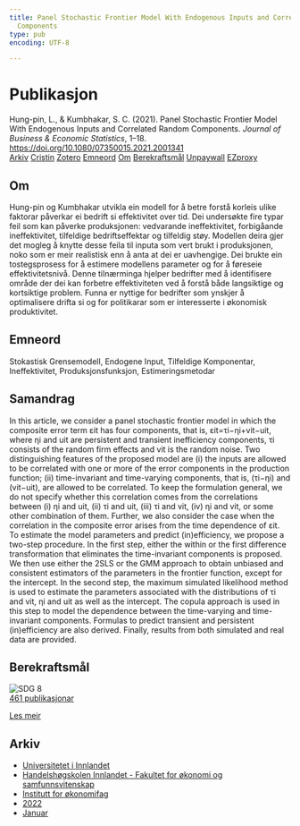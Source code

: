 ```yaml
---
title: Panel Stochastic Frontier Model With Endogenous Inputs and Correlated Random
  Components
type: pub
encoding: UTF-8

---
```

<h1>Publikasjon</h1>
<article id="csl-bib-container-AUJGZKTL" class="csl-bib-container">
  <div class="csl-bib-body"> <div class="csl-entry">Hung-pin, L., &#38; Kumbhakar, S. C. (2021). Panel Stochastic Frontier Model With Endogenous Inputs and Correlated Random Components. <i>Journal of Business &#38; Economic Statistics</i>, 1–18. <a href="https://doi.org/10.1080/07350015.2021.2001341">https://doi.org/10.1080/07350015.2021.2001341</a></div> </div>
  <div class="csl-bib-buttons">
    <a href="#taxonomy-article-AUJGZKTL" alt="archive" class="csl-bib-button">Arkiv</a>
    <a href="https://app.cristin.no/results/show.jsf?id=1976763" alt="Cristin" class="csl-bib-button">Cristin</a>
    <a href="http://zotero.org/groups/5881554/items/AUJGZKTL" alt="Zotero" class="csl-bib-button">Zotero</a>
    <a href="#keywords-article-AUJGZKTL" alt="keywords" class="csl-bib-button">Emneord</a>
    <a href="#about-article-AUJGZKTL" alt="about_pub" class="csl-bib-button">Om</a>
    <a href="#sdg-article-AUJGZKTL" alt="sdg" class="csl-bib-button">Berekraftsmål</a>
    <a href="https://www.tandfonline.com/doi/pdf/10.1080/07350015.2021.2001341?needAccess=true" alt="Unpaywall" class="csl-bib-button">Unpaywall</a>
    <a href="https://www.tandfonline.com/doi/pdf/10.1080/07350015.2021.2001341?needAccess=true" alt="EZproxy" class="csl-bib-button">EZproxy</a>
  </div>
  <div id="csl-bib-meta-container-AUJGZKTL"></div>
</article>
<div id="csl-bib-meta-AUJGZKTL" class="csl-bib-meta">
  <article id="about-article-AUJGZKTL" class="about_pub-article">
    <h1>Om</h1>
    Hung-pin og Kumbhakar utvikla ein modell for å betre forstå korleis ulike faktorar påverkar ei bedrift si effektivitet over tid. Dei undersøkte fire typar feil som kan påverke produksjonen: vedvarande ineffektivitet, forbigåande ineffektivitet, tilfeldige bedriftseffektar og tilfeldig støy. Modellen deira gjer det mogleg å knytte desse feila til inputa som vert brukt i produksjonen, noko som er meir realistisk enn å anta at dei er uavhengige. Dei brukte ein tostegsprosess for å estimere modellens parameter og for å føreseie effektivitetsnivå. Denne tilnærminga hjelper bedrifter med å identifisere område der dei kan forbetre effektiviteten ved å forstå både langsiktige og kortsiktige problem. Funna er nyttige for bedrifter som ynskjer å optimalisere drifta si og for politikarar som er interesserte i økonomisk produktivitet.
  </article>
  <article id="keywords-article-AUJGZKTL" class="keywords-article">
    <h1>Emneord</h1>
    Stokastisk Grensemodell, Endogene Input, Tilfeldige Komponentar, Ineffektivitet, Produksjonsfunksjon, Estimeringsmetodar
  </article>
  <article id="abstract-article-AUJGZKTL" class="abstract-article">
    <h1>Samandrag</h1>
    In this article, we consider a panel stochastic frontier model in which the composite error term εit has four components, that is, εit=τi−ηi+vit−uit, where ηi and uit are persistent and transient inefficiency components, τi consists of the random firm effects and vit is the random noise. Two distinguishing features of the proposed model are (i) the inputs are allowed to be correlated with one or more of the error components in the production function; (ii) time-invariant and time-varying components, that is, (τi−ηi) and (vit−uit), are allowed to be correlated. To keep the formulation general, we do not specify whether this correlation comes from the correlations between (i) ηi and uit, (ii) τi and uit, (iii) τi and vit, (iv) ηi and vit, or some other combination of them. Further, we also consider the case when the correlation in the composite error arises from the time dependence of εit. To estimate the model parameters and predict (in)efficiency, we propose a two-step procedure. In the first step, either the within or the first difference transformation that eliminates the time-invariant components is proposed. We then use either the 2SLS or the GMM approach to obtain unbiased and consistent estimators of the parameters in the frontier function, except for the intercept. In the second step, the maximum simulated likelihood method is used to estimate the parameters associated with the distributions of τi and vit, ηi and uit as well as the intercept. The copula approach is used in this step to model the dependence between the time-varying and time-invariant components. Formulas to predict transient and persistent (in)efficiency are also derived. Finally, results from both simulated and real data are provided.
  </article>
  <article id="sdg-article-AUJGZKTL" class="sdg-article">
    <h1>Berekraftsmål</h1>
    <div class="sdg-container"><div id="sdg8" class="sdg">
        <img src="{{< params subfolder >}}images/sdg/sdg08_nn.png" class="image" alt="SDG 8">
        <div class="sdg-overlay">
          <a href="/nn/archive/?key=?sdg=8#archive" class="sdg-publication-count"><span>461</span> publikasjonar</a>
          <p><a href="https://fn.no/om-fn/fns-baerekraftsmaal/anstendig-arbeid-og-oekonomisk-vekst?lang=nno-NO" class="sdg-read-more">Les meir</a></p>
        </div>
      </div></div>
  </article>
  <article id="taxonomy-article-AUJGZKTL" class="taxonomy-article">
    <h1>Arkiv</h1>
    <ul>
      <li>
        <a href="/nn/archive/?key=3DCRN523">Universitetet i Innlandet</a>
      </li>
      <li>
        <a href="/nn/archive/?key=DU8Q9LN9">Handelshøgskolen Innlandet - Fakultet for økonomi og samfunnsvitenskap</a>
      </li>
      <li>
        <a href="/nn/archive/?key=3IQA89I8">Institutt for økonomifag</a>
      </li>
      <li>
        <a href="/nn/archive/?key=6THNNMZZ">2022</a>
      </li>
      <li>
        <a href="/nn/archive/?key=UVMJ4AMR">Januar</a>
      </li>
    </ul>
  </article>
</div>
